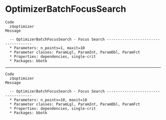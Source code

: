 # OptimizerBatchFocusSearch

    Code
      z$optimizer
    Message
      
      -- OptimizerBatchFocusSearch - Focus Search ------------------------------------
      * Parameters: n_points=1, maxit=10
      * Parameter classes: ParamLgl, ParamInt, ParamDbl, ParamFct
      * Properties: dependencies, single-crit
      * Packages: bbotk

---

    Code
      z$optimizer
    Message
      
      -- OptimizerBatchFocusSearch - Focus Search ------------------------------------
      * Parameters: n_points=10, maxit=10
      * Parameter classes: ParamLgl, ParamInt, ParamDbl, ParamFct
      * Properties: dependencies, single-crit
      * Packages: bbotk

